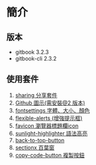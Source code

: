 # 簡介


## 版本

- gitbook 3.2.3
- gitbook-cli 2.3.2

## 使用套件

1. [sharing 分享套件](https://github.com/GitbookIO/plugin-sharing)
2. [Github 圖示(需安裝@2 版本)](https://github.com/GitbookIO/plugin-github)
3. [fontsettings 字體、大小、顏色](https://github.com/GitbookIO/plugin-fontsettings)
4. [flexible-alerts (增強提示框)](https://github.com/fzankl/gitbook-plugin-flexible-alerts)
5. [favicon 瀏覽器標題欄icon](https://github.com/menduo/gitbook-plugin-favicon)
6. [sunlight-highlighter 語法高亮](https://github.com/lwchkg/gitbook-plugin-sunlight-highlighter)
7. [back-to-top-button](https://github.com/stuebersystems/gitbook-plugin-back-to-top-button)
8. [sectionx 百葉窗](https://github.com/manchiyiu/gitbook-plugin-sectionx)
9.  [copy-code-button 複製按鈕](https://github.com/WebEngage/gitbook-plugin-copy-code-button)
